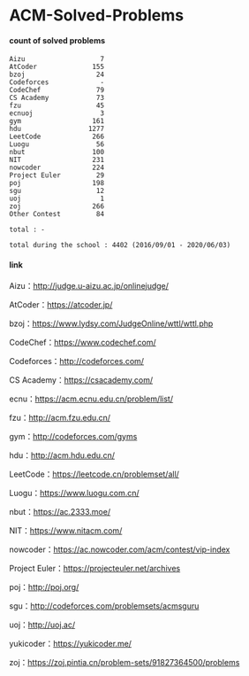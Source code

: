 ﻿# ACM-Solved-Problems

#### count of solved problems
	Aizu                   7
	AtCoder              155
	bzoj                  24
	Codeforces             -
	CodeChef              79
	CS Academy            73
	fzu                   45
	ecnuoj                 3
	gym                  161
	hdu                 1277
	LeetCode             266
	Luogu                 56
	nbut                 100
	NIT                  231
	nowcoder             224
	Project Euler         29
	poj                  198
	sgu                   12
	uoj                    1
	zoj                  266
	Other Contest         84

`total : -`

`total during the school : 4402 (2016/09/01 - 2020/06/03)`


#### link

Aizu：http://judge.u-aizu.ac.jp/onlinejudge/

AtCoder：https://atcoder.jp/

bzoj：https://www.lydsy.com/JudgeOnline/wttl/wttl.php

CodeChef：https://www.codechef.com/

Codeforces：http://codeforces.com/

CS Academy：https://csacademy.com/

ecnu：https://acm.ecnu.edu.cn/problem/list/

fzu：http://acm.fzu.edu.cn/

gym：http://codeforces.com/gyms

hdu：http://acm.hdu.edu.cn/

LeetCode：https://leetcode.cn/problemset/all/

Luogu：https://www.luogu.com.cn/

nbut：https://ac.2333.moe/

NIT：https://www.nitacm.com/

nowcoder：https://ac.nowcoder.com/acm/contest/vip-index

Project Euler：https://projecteuler.net/archives

poj：http://poj.org/

sgu：http://codeforces.com/problemsets/acmsguru

uoj：http://uoj.ac/

yukicoder：https://yukicoder.me/

zoj：https://zoj.pintia.cn/problem-sets/91827364500/problems